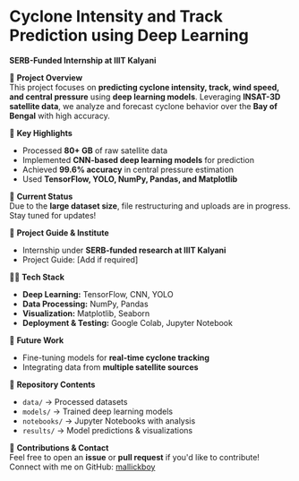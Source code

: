 # Cyclone Intensity and Track Prediction using Deep Learning
**SERB-Funded Internship at IIIT Kalyani**

🚀 **Project Overview**  
This project focuses on **predicting cyclone intensity, track, wind speed, and central pressure** using **deep learning models**. Leveraging **INSAT-3D satellite data**, we analyze and forecast cyclone behavior over the **Bay of Bengal** with high accuracy.

📌 **Key Highlights**  
- Processed **80+ GB** of raw satellite data  
- Implemented **CNN-based deep learning models** for prediction  
- Achieved **99.6% accuracy** in central pressure estimation  
- Used **TensorFlow, YOLO, NumPy, Pandas, and Matplotlib**

📂 **Current Status**  
Due to the **large dataset size**, file restructuring and uploads are in progress. Stay tuned for updates!

🔗 **Project Guide & Institute**  
- Internship under **SERB-funded research at IIIT Kalyani**  
- Project Guide: [Add if required]

👨‍💻 **Tech Stack**  
- **Deep Learning:** TensorFlow, CNN, YOLO  
- **Data Processing:** NumPy, Pandas  
- **Visualization:** Matplotlib, Seaborn  
- **Deployment & Testing:** Google Colab, Jupyter Notebook

📜 **Future Work**  
- Fine-tuning models for **real-time cyclone tracking**  
- Integrating data from **multiple satellite sources**

📁 **Repository Contents**  
- `data/` → Processed datasets  
- `models/` → Trained deep learning models  
- `notebooks/` → Jupyter Notebooks with analysis  
- `results/` → Model predictions & visualizations

🚀 **Contributions & Contact**  
Feel free to open an **issue** or **pull request** if you'd like to contribute!  
Connect with me on GitHub: [mallickboy](https://github.com/mallickboy)
